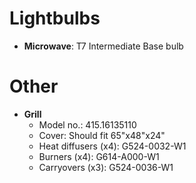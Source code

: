 # Lightbulbs
* **Microwave**: T7 Intermediate Base bulb

# Other
* **Grill**
  * Model no.: 415.16135110
  * Cover: Should fit 65"x48"x24"
  * Heat diffusers (x4): G524-0032-W1
  * Burners (x4): G614-A000-W1
  * Carryovers (x3): G524-0036-W1
